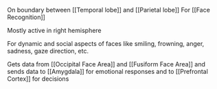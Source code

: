 On boundary between [[Temporal lobe]] and [[Parietal lobe]]
For [[Face Recognition]]

Mostly active in right hemisphere

For dynamic and social aspects of faces like smiling, frowning, anger, sadness, gaze direction, etc.

Gets data from [[Occipital Face Area]] and [[Fusiform Face Area]] and sends data to [[Amygdala]] for emotional responses and to [[Prefrontal Cortex]] for decisions